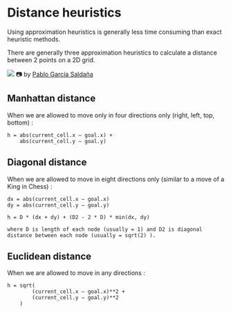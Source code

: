 # Distance heuristics

Using approximation heuristics is generally less time consuming than exact heuristic methods.

There are generally three approximation heuristics to calculate a distance between 2 points on a 2D grid.

![](https://images.unsplash.com/photo-1463681457836-cc9f3f99608b?ixlib=rb-4.0.3&ixid=MnwxMjA3fDB8MHxwaG90by1wYWdlfHx8fGVufDB8fHx8&auto=format&fit=crop&w=1470&q=80)
📷 by [Pablo García Saldaña](https://unsplash.com/@garciasaldana_)

## Manhattan distance
When we are allowed to move only in four directions only (right, left, top, bottom) :

    h = abs(current_cell.x – goal.x) + 
        abs(current_cell.y – goal.y)

## Diagonal distance
When we are allowed to move in eight directions only (similar to a move of a King in Chess) :

    dx = abs(current_cell.x – goal.x)
    dy = abs(current_cell.y – goal.y)
    
    h = D * (dx + dy) + (D2 - 2 * D) * min(dx, dy)

    where D is length of each node (usually = 1) and D2 is diagonal distance between each node (usually = sqrt(2) ).

## Euclidean distance
When we are allowed to move in any directions :

    h = sqrt(
            (current_cell.x – goal.x)**2 + 
            (current_cell.y – goal.y)**2
        )
